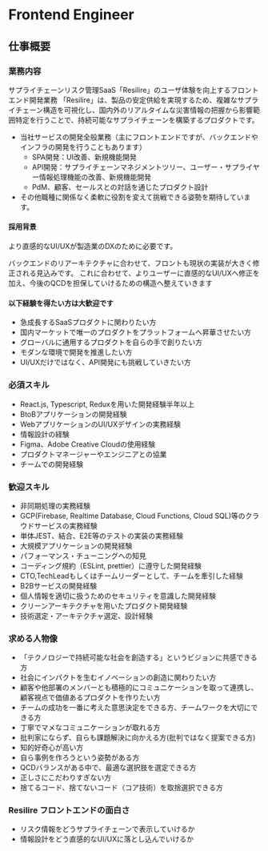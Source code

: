 # Frontend Engineer
## 仕事概要
### 業務内容
サプライチェーンリスク管理SaaS「Resilire」のユーザ体験を向上するフロントエンド開発業務
「Resilire」は、製品の安定供給を実現するため、複雑なサプライチェーン構造を可視化し、国内外のリアルタイムな災害情報の把握から影響範囲特定を行うことで、持続可能なサプライチェーンを構築するプロダクトです。

- 当社サービスの開発全般業務（主にフロントエンドですが、バックエンドやインフラの開発を行うこともあります）
  - SPA開発：UI改善、新規機能開発
  - API開発：サプライチェーンマネジメントツリー、ユーザー・サプライヤー情報処理機能の改善、新規機能開発
  - PdM、顧客、セールスとの対話を通じたプロダクト設計
- その他職種に関係なく柔軟に役割を変えて挑戦できる姿勢を期待しています。

#### 採用背景
より直感的なUI/UXが製造業のDXのために必要です。

バックエンドのリアーキテクチャに合わせて、フロントも現状の実装が大きく修正される見込みです。
これに合わせて、よりユーザーに直感的なUI/UXへ修正を加え、今後のQCDを担保していけるための構造へ整えていきます

#### 以下経験を得たい方は大歓迎です
- 急成長するSaaSプロダクトに関わりたい方
- 国内マーケットで唯一のプロダクトをプラットフォームへ昇華させたい方
- グローバルに通用するプロダクトを自らの手で創りたい方
- モダンな環境で開発を推進したい方
- UI/UXだけではなく、API開発にも挑戦していきたい方

### 必須スキル
- React.js, Typescript, Reduxを用いた開発経験半年以上
- BtoBアプリケーションの開発経験
- WebアプリケーションのUI/UXデザインの実務経験
- 情報設計の経験
- Figma、Adobe Creative Cloudの使用経験
- プロダクトマネージャーやエンジニアとの協業
- チームでの開発経験

### 歓迎スキル
- 非同期処理の実務経験
- GCP(Firebase, Realtime Database, Cloud Functions, Cloud SQL)等のクラウドサービスの実務経験
- 単体JEST、結合、E2E等のテストの実装の実務経験
- 大規模アプリケーションの開発経験
- パフォーマンス・チューニングへの知見
- コーディング規約（ESLint, prettier）に遵守した開発経験
- CTO,TechLeadもしくはチームリーダーとして、チームを牽引した経験
- B2Bサービスの開発経験
- 個人情報を適切に扱うためのセキュリティを意識した開発経験
- クリーンアーキテクチャを用いたプロダクト開発経験
- 技術選定・アーキテクチャ選定、設計経験

### 求める人物像
- 「テクノロジーで持続可能な社会を創造する」というビジョンに共感できる方
- 社会にインパクトを生むイノベーションの創造に関わりたい方
- 顧客や他部署のメンバーとも積極的にコミュニケーションを取って連携し、顧客視点で価値あるプロダクトを作りたい方
- チームの成功を一番に考えた意思決定をできる方、チームワークを大切にできる方
- 丁寧でマメなコミュニケーションが取れる方
- 批判家にならず、自らも課題解決に向かえる方(批判ではなく提案できる方)
- 知的好奇心が高い方
- 自ら事例を作ろうという姿勢がある方
- QCDバランスがある中で、最適な選択肢を選定できる方
- 正しさにこだわりすぎない方
- 捨てるコード、捨てないコード（コア技術）を取捨選択できる方

### Resilire フロントエンドの面白さ
- リスク情報をどうサプライチェーンで表示していけるか
- 情報設計をどう直感的なUI/UXに落とし込んでいけるか

